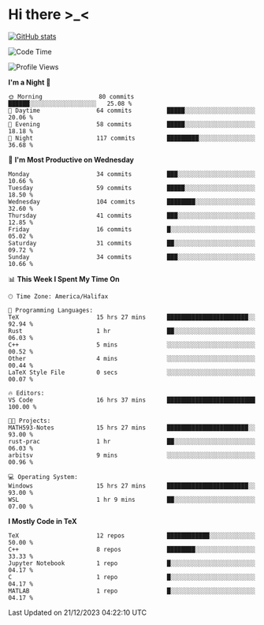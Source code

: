 # Hi there \>_<

[![GitHub stats](https://github-readme-stats.vercel.app/api?username=ARessegetesStery&show_icons=true&theme=transparent)](https://github.com/anuraghazra/github-readme-stats)

<!--START_SECTION:waka-->
![Code Time](http://img.shields.io/badge/Code%20Time-563%20hrs%2059%20mins-blue)

![Profile Views](http://img.shields.io/badge/Profile%20Views-8-blue)

**I'm a Night 🦉** 

```text
🌞 Morning                80 commits          ██████░░░░░░░░░░░░░░░░░░░   25.08 % 
🌆 Daytime                64 commits          █████░░░░░░░░░░░░░░░░░░░░   20.06 % 
🌃 Evening                58 commits          █████░░░░░░░░░░░░░░░░░░░░   18.18 % 
🌙 Night                  117 commits         █████████░░░░░░░░░░░░░░░░   36.68 % 
```
📅 **I'm Most Productive on Wednesday** 

```text
Monday                   34 commits          ███░░░░░░░░░░░░░░░░░░░░░░   10.66 % 
Tuesday                  59 commits          █████░░░░░░░░░░░░░░░░░░░░   18.50 % 
Wednesday                104 commits         ████████░░░░░░░░░░░░░░░░░   32.60 % 
Thursday                 41 commits          ███░░░░░░░░░░░░░░░░░░░░░░   12.85 % 
Friday                   16 commits          █░░░░░░░░░░░░░░░░░░░░░░░░   05.02 % 
Saturday                 31 commits          ██░░░░░░░░░░░░░░░░░░░░░░░   09.72 % 
Sunday                   34 commits          ███░░░░░░░░░░░░░░░░░░░░░░   10.66 % 
```


📊 **This Week I Spent My Time On** 

```text
🕑︎ Time Zone: America/Halifax

💬 Programming Languages: 
TeX                      15 hrs 27 mins      ███████████████████████░░   92.94 % 
Rust                     1 hr                ██░░░░░░░░░░░░░░░░░░░░░░░   06.03 % 
C++                      5 mins              ░░░░░░░░░░░░░░░░░░░░░░░░░   00.52 % 
Other                    4 mins              ░░░░░░░░░░░░░░░░░░░░░░░░░   00.44 % 
LaTeX Style File         0 secs              ░░░░░░░░░░░░░░░░░░░░░░░░░   00.07 % 

🔥 Editors: 
VS Code                  16 hrs 37 mins      █████████████████████████   100.00 % 

🐱‍💻 Projects: 
MATH593-Notes            15 hrs 27 mins      ███████████████████████░░   93.00 % 
rust-prac                1 hr                ██░░░░░░░░░░░░░░░░░░░░░░░   06.03 % 
arbitsv                  9 mins              ░░░░░░░░░░░░░░░░░░░░░░░░░   00.96 % 

💻 Operating System: 
Windows                  15 hrs 27 mins      ███████████████████████░░   93.00 % 
WSL                      1 hr 9 mins         ██░░░░░░░░░░░░░░░░░░░░░░░   07.00 % 
```

**I Mostly Code in TeX** 

```text
TeX                      12 repos            ████████████░░░░░░░░░░░░░   50.00 % 
C++                      8 repos             ████████░░░░░░░░░░░░░░░░░   33.33 % 
Jupyter Notebook         1 repo              █░░░░░░░░░░░░░░░░░░░░░░░░   04.17 % 
C                        1 repo              █░░░░░░░░░░░░░░░░░░░░░░░░   04.17 % 
MATLAB                   1 repo              █░░░░░░░░░░░░░░░░░░░░░░░░   04.17 % 
```




 Last Updated on 21/12/2023 04:22:10 UTC
<!--END_SECTION:waka-->
